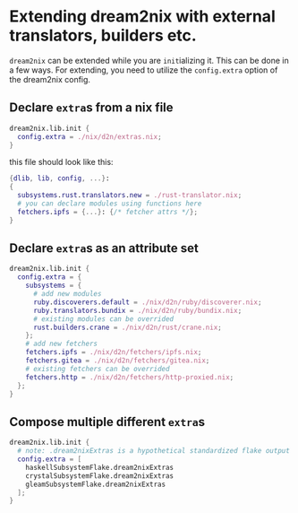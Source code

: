 # Extending dream2nix with external translators, builders etc.

`dream2nix` can be extended while you are `init`ializing it.
This can be done in a few ways. For extending, you need to
utilize the `config.extra` option of the dream2nix config.

## Declare `extra`s from a nix file

```nix
dream2nix.lib.init {
  config.extra = ./nix/d2n/extras.nix;
}
```
this file should look like this:
```nix
{dlib, lib, config, ...}:
{
  subsystems.rust.translators.new = ./rust-translator.nix;
  # you can declare modules using functions here
  fetchers.ipfs = {...}: {/* fetcher attrs */};
}
```

## Declare `extra`s as an attribute set

```nix
dream2nix.lib.init {
  config.extra = {
    subsystems = {
      # add new modules
      ruby.discoverers.default = ./nix/d2n/ruby/discoverer.nix;
      ruby.translators.bundix = ./nix/d2n/ruby/bundix.nix;
      # existing modules can be overrided
      rust.builders.crane = ./nix/d2n/rust/crane.nix;
    };
    # add new fetchers
    fetchers.ipfs = ./nix/d2n/fetchers/ipfs.nix;
    fetchers.gitea = ./nix/d2n/fetchers/gitea.nix;
    # existing fetchers can be overrided
    fetchers.http = ./nix/d2n/fetchers/http-proxied.nix;
  };
}
```

## Compose multiple different `extra`s

```nix
dream2nix.lib.init {
  # note: .dream2nixExtras is a hypothetical standardized flake output
  config.extra = [
    haskellSubsystemFlake.dream2nixExtras
    crystalSubsystemFlake.dream2nixExtras
    gleamSubsystemFlake.dream2nixExtras
  ];
}
```
